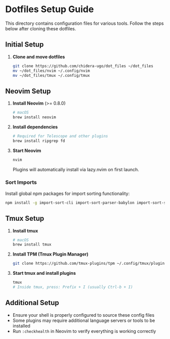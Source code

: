 # Dotfiles Setup Guide

This directory contains configuration files for various tools. Follow the steps below after cloning these dotfiles.

## Initial Setup

1. **Clone and move dotfiles**
   ```bash
   git clone https://github.com/chidera-ugo/dot_files ~/dot_files
   mv ~/dot_files/nvim ~/.config/nvim
   mv ~/dot_files/tmux ~/.config/tmux
   ```

## Neovim Setup

1. **Install Neovim** (>= 0.8.0)
   ```bash
   # macOS
   brew install neovim
   ```

2. **Install dependencies**
   ```bash
   # Required for Telescope and other plugins
   brew install ripgrep fd
   ```

3. **Start Neovim**
   ```bash
   nvim
   ```
   Plugins will automatically install via lazy.nvim on first launch.

### Sort Imports
Install global npm packages for import sorting functionality:
```bash
npm install -g import-sort-cli import-sort-parser-babylon import-sort-style-eslint
```

## Tmux Setup

1. **Install tmux**
   ```bash
   # macOS
   brew install tmux
   ```

2. **Install TPM (Tmux Plugin Manager)**
   ```bash
   git clone https://github.com/tmux-plugins/tpm ~/.config/tmux/plugins/tpm
   ```

3. **Start tmux and install plugins**
   ```bash
   tmux
   # Inside tmux, press: Prefix + I (usually Ctrl-b + I)
   ```

## Additional Setup

- Ensure your shell is properly configured to source these config files
- Some plugins may require additional language servers or tools to be installed
- Run `:checkhealth` in Neovim to verify everything is working correctly
